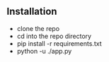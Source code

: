 ## Installation
- clone the repo
- cd into the repo directory
- pip install -r requirements.txt
- python -u ./app.py
